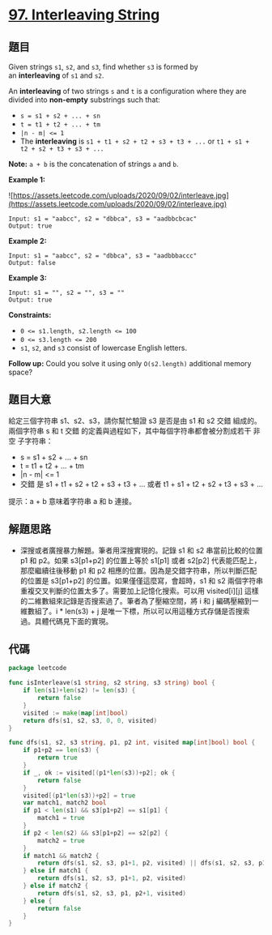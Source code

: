 # [97. Interleaving String](https://leetcode.com/problems/interleaving-string/)


## 題目

Given strings `s1`, `s2`, and `s3`, find whether `s3` is formed by an **interleaving** of `s1` and `s2`.

An **interleaving** of two strings `s` and `t` is a configuration where they are divided into **non-empty** substrings such that:

- `s = s1 + s2 + ... + sn`
- `t = t1 + t2 + ... + tm`
- `|n - m| <= 1`
- The **interleaving** is `s1 + t1 + s2 + t2 + s3 + t3 + ...` or `t1 + s1 + t2 + s2 + t3 + s3 + ...`

**Note:** `a + b` is the concatenation of strings `a` and `b`.

**Example 1:**

![https://assets.leetcode.com/uploads/2020/09/02/interleave.jpg](https://assets.leetcode.com/uploads/2020/09/02/interleave.jpg)

```
Input: s1 = "aabcc", s2 = "dbbca", s3 = "aadbbcbcac"
Output: true

```

**Example 2:**

```
Input: s1 = "aabcc", s2 = "dbbca", s3 = "aadbbbaccc"
Output: false

```

**Example 3:**

```
Input: s1 = "", s2 = "", s3 = ""
Output: true

```

**Constraints:**

- `0 <= s1.length, s2.length <= 100`
- `0 <= s3.length <= 200`
- `s1`, `s2`, and `s3` consist of lowercase English letters.

**Follow up:** Could you solve it using only `O(s2.length)` additional memory space?

## 題目大意

給定三個字符串 s1、s2、s3，請你幫忙驗證 s3 是否是由 s1 和 s2 交錯 組成的。兩個字符串 s 和 t 交錯 的定義與過程如下，其中每個字符串都會被分割成若干 非空 子字符串：

- s = s1 + s2 + ... + sn
- t = t1 + t2 + ... + tm
- |n - m| <= 1
- 交錯 是 s1 + t1 + s2 + t2 + s3 + t3 + ... 或者 t1 + s1 + t2 + s2 + t3 + s3 + ...

提示：a + b 意味着字符串 a 和 b 連接。

## 解題思路

- 深搜或者廣搜暴力解題。筆者用深搜實現的。記錄 s1 和 s2 串當前比較的位置 p1 和 p2。如果 s3[p1+p2] 的位置上等於 s1[p1] 或者 s2[p2] 代表能匹配上，那麼繼續往後移動 p1 和 p2 相應的位置。因為是交錯字符串，所以判斷匹配的位置是 s3[p1+p2] 的位置。如果僅僅這麼寫，會超時，s1 和 s2 兩個字符串重複交叉判斷的位置太多了。需要加上記憶化搜索。可以用 visited[i][j] 這樣的二維數組來記錄是否搜索過了。筆者為了壓縮空間，將 i 和 j 編碼壓縮到一維數組了。i * len(s3) + j 是唯一下標，所以可以用這種方式存儲是否搜索過。具體代碼見下面的實現。

## 代碼

```go
package leetcode

func isInterleave(s1 string, s2 string, s3 string) bool {
	if len(s1)+len(s2) != len(s3) {
		return false
	}
	visited := make(map[int]bool)
	return dfs(s1, s2, s3, 0, 0, visited)
}

func dfs(s1, s2, s3 string, p1, p2 int, visited map[int]bool) bool {
	if p1+p2 == len(s3) {
		return true
	}
	if _, ok := visited[(p1*len(s3))+p2]; ok {
		return false
	}
	visited[(p1*len(s3))+p2] = true
	var match1, match2 bool
	if p1 < len(s1) && s3[p1+p2] == s1[p1] {
		match1 = true
	}
	if p2 < len(s2) && s3[p1+p2] == s2[p2] {
		match2 = true
	}
	if match1 && match2 {
		return dfs(s1, s2, s3, p1+1, p2, visited) || dfs(s1, s2, s3, p1, p2+1, visited)
	} else if match1 {
		return dfs(s1, s2, s3, p1+1, p2, visited)
	} else if match2 {
		return dfs(s1, s2, s3, p1, p2+1, visited)
	} else {
		return false
	}
}
```